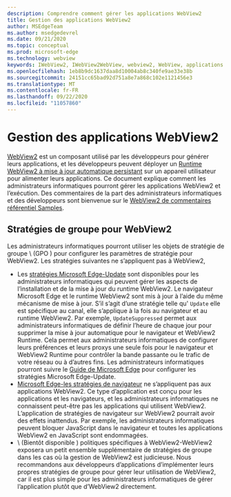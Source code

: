 ```yaml
---
description: Comprendre comment gérer les applications WebView2
title: Gestion des applications WebView2
author: MSEdgeTeam
ms.author: msedgedevrel
ms.date: 09/21/2020
ms.topic: conceptual
ms.prod: microsoft-edge
ms.technology: webview
keywords: IWebView2, IWebView2WebView, webview2, WebView, applications Win32, Win32, Edge, ICoreWebView2, ICoreWebView2Host, contrôle de navigateur, html Edge, entreprise, stratégie de groupe, gestion
ms.openlocfilehash: 1eb8b9dc1637daa8d10004ab8c340fe9ae33e38b
ms.sourcegitcommit: 24151cc65bad92d751a8e7a868c102e1121456e3
ms.translationtype: MT
ms.contentlocale: fr-FR
ms.lasthandoff: 09/22/2020
ms.locfileid: "11057860"
---
```

# Gestion des applications WebView2  

[WebView2][WebView2Landing] est un composant utilisé par les développeurs pour générer leurs applications, et les développeurs peuvent déployer un [Runtime WebView2 à mise à jour automatique persistant][Webview2ConceptsDistributionUnderstandRuntimeInstallerPreview] sur un appareil utilisateur pour alimenter leurs applications.  Ce document explique comment les administrateurs informatiques pourront gérer les applications WebView2 et l’exécution.  Des commentaires de la part des administrateurs informatiques et des développeurs sont bienvenue sur le [WebView2 de commentaires référentiel Samples][GithubMicrosoftedgeWebviewfeddback].  

## Stratégies de groupe pour WebView2  

Les administrateurs informatiques pourront utiliser les objets de stratégie de groupe \ (GPO \) pour configurer les paramètres de stratégie pour WebView2.  Les stratégies suivantes ne s’appliquent pas à WebView2,  

*   Les [stratégies Microsoft Edge-Update][EdgeUpdatePolicies] sont disponibles pour les administrateurs informatiques qui peuvent gérer les aspects de l’installation et de la mise à jour du runtime WebView2.  Le navigateur Microsoft Edge et le runtime WebView2 sont mis à jour à l’aide du même mécanisme de mise à jour.  S’il s’agit d’une stratégie telle qu' `Update` elle est spécifique au canal, elle s’applique à la fois au navigateur et au runtime WebView2.  Par exemple, `UpdateSuppressed` permet aux administrateurs informatiques de définir l’heure de chaque jour pour supprimer la mise à jour automatique pour le navigateur et WebView2 Runtime.  Cela permet aux administrateurs informatiques de configurer leurs préférences et leurs proxys une seule fois pour le navigateur et WebView2 Runtime pour contrôler la bande passante ou le trafic de votre réseau ou à d’autres fins.  Les administrateurs informatiques pourront suivre le [Guide de Microsoft Edge][ConfigureMicrosoftEdge] pour configurer les stratégies Microsoft Edge-Update.  
*   [Microsoft Edge-les stratégies de navigateur][EdgeBrowserPolicies] ne s’appliquent pas aux applications WebView2.  Ce type d’application est conçu pour les applications et les navigateurs, et les administrateurs informatiques ne connaissent peut-être pas les applications qui utilisent WebView2.  L’application de stratégies de navigateur sur WebView2 pourrait avoir des effets inattendus.  Par exemple, les administrateurs informatiques peuvent bloquer JavaScript dans le navigateur et toutes les applications WebView2 en JavaScript sont endommagées.  
*   \ (Bientôt disponible \) politiques spécifiques à WebView2-WebView2 exposera un petit ensemble supplémentaire de stratégies de groupe dans les cas où la gestion de WebView2 est judicieuse.  Nous recommandons aux développeurs d’applications d’implémenter leurs propres stratégies de groupe pour gérer leur utilisation de WebView2, car il est plus simple pour les administrateurs informatiques de gérer l’application plutôt que d’WebView2 directement.  

<!-- Links -->  

[Webview2ConceptsDistributionUnderstandRuntimeInstallerPreview]: ./distribution.md#understanding-the-webview2-runtime "Comprendre le runtime et le programme d’installation WebView2 (Preview)-distribution d’applications à l’aide de WebView2 | Documents Microsoft"  

[WebView2Landing]: ../index.md "Introduction à Microsoft Edge WebView2 (Preview) | Documents Microsoft"  

[EdgeUpdatePolicies]: /deployedge/microsoft-edge-update-policies "Microsoft Edge-stratégies de mise à jour | Documents Microsoft"  
[EdgeBrowserPolicies]: /deployedge/microsoft-edge-policies "Microsoft Edge-stratégies de navigateur | Documents Microsoft"  
[ConfigureMicrosoftEdge]: /deployedge/configure-microsoft-edge "Configurer les paramètres de stratégie Microsoft Edge sur Windows | Documents Microsoft"  


[GithubMicrosoftedgeWebviewfeddback]: https://github.com/MicrosoftEdge/WebViewFeedback "Commentaires sur le WebView-MicrosoftEdge/WebViewFeedback | GitHub"  
